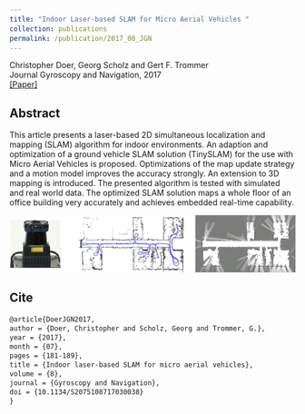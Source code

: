 ```yaml
---
title: "Indoor Laser-based SLAM for Micro Aerial Vehicles "
collection: publications
permalink: /publication/2017_08_JGN
---
```

Christopher Doer, Georg Scholz and Gert F. Trommer   
Journal Gyroscopy and Navigation, 2017  
[[Paper]](https://link.springer.com/article/10.1134/S2075108717030038)

## Abstract 
This article presents a laser-based 2D simultaneous localization and mapping (SLAM) algorithm for indoor environments. 
An adaption and optimization of a ground vehicle SLAM solution (TinySLAM) for the use with Micro Aerial Vehicles is proposed. 
Optimizations of the map update strategy and a motion model improves the accuracy strongly. 
An extension to 3D mapping is introduced. The presented algorithm is tested with simulated and real world data. 
The optimized SLAM solution maps a whole floor of an office building very accurately and achieves embedded real-time capability.

![image](../images/publications/teaser_jgn2017.jpg)

## Cite
~~~[bibtex]
@article{DoerJGN2017,
author = {Doer, Christopher and Scholz, Georg and Trommer, G.},
year = {2017},
month = {07},
pages = {181-189},
title = {Indoor laser-based SLAM for micro aerial vehicles},
volume = {8},
journal = {Gyroscopy and Navigation},
doi = {10.1134/S2075108717030038}
}
~~~
